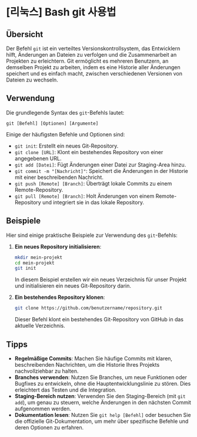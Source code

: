 # [리눅스] Bash git 사용법

## Übersicht
Der Befehl `git` ist ein verteiltes Versionskontrollsystem, das Entwicklern hilft, Änderungen an Dateien zu verfolgen und die Zusammenarbeit an Projekten zu erleichtern. Git ermöglicht es mehreren Benutzern, an demselben Projekt zu arbeiten, indem es eine Historie aller Änderungen speichert und es einfach macht, zwischen verschiedenen Versionen von Dateien zu wechseln.

## Verwendung
Die grundlegende Syntax des `git`-Befehls lautet:

```
git [Befehl] [Optionen] [Argumente]
```

Einige der häufigsten Befehle und Optionen sind:

- `git init`: Erstellt ein neues Git-Repository.
- `git clone [URL]`: Klont ein bestehendes Repository von einer angegebenen URL.
- `git add [Datei]`: Fügt Änderungen einer Datei zur Staging-Area hinzu.
- `git commit -m "[Nachricht]"`: Speichert die Änderungen in der Historie mit einer beschreibenden Nachricht.
- `git push [Remote] [Branch]`: Überträgt lokale Commits zu einem Remote-Repository.
- `git pull [Remote] [Branch]`: Holt Änderungen von einem Remote-Repository und integriert sie in das lokale Repository.

## Beispiele
Hier sind einige praktische Beispiele zur Verwendung des `git`-Befehls:

1. **Ein neues Repository initialisieren**:
   ```bash
   mkdir mein-projekt
   cd mein-projekt
   git init
   ```
   In diesem Beispiel erstellen wir ein neues Verzeichnis für unser Projekt und initialisieren ein neues Git-Repository darin.

2. **Ein bestehendes Repository klonen**:
   ```bash
   git clone https://github.com/benutzername/repository.git
   ```
   Dieser Befehl klont ein bestehendes Git-Repository von GitHub in das aktuelle Verzeichnis.

## Tipps
- **Regelmäßige Commits**: Machen Sie häufige Commits mit klaren, beschreibenden Nachrichten, um die Historie Ihres Projekts nachvollziehbar zu halten.
- **Branches verwenden**: Nutzen Sie Branches, um neue Funktionen oder Bugfixes zu entwickeln, ohne die Hauptentwicklungslinie zu stören. Dies erleichtert das Testen und die Integration.
- **Staging-Bereich nutzen**: Verwenden Sie den Staging-Bereich (mit `git add`), um genau zu steuern, welche Änderungen in den nächsten Commit aufgenommen werden.
- **Dokumentation lesen**: Nutzen Sie `git help [Befehl]` oder besuchen Sie die offizielle Git-Dokumentation, um mehr über spezifische Befehle und deren Optionen zu erfahren.
